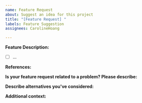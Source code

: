 ```yaml
---
name: Feature Request
about: Suggest an idea for this project
title: "[Feature Request] "
labels: Feature Suggestion
assignees: CarolineHoang

---
```


**Feature Description:**
<!---
A clear and concise description of what you want to happen (with checkboxes).
--->
- [ ] ...



**References:**
<!---
Text and Image reference materials that served as inspiration or reference when ideating the feature
--->


**Is your feature request related to a problem? Please describe:**
<!---
A clear and concise description of what the problem is. Ex. I'm always frustrated when [...]
--->

**Describe alternatives you've considered:**
<!---
A clear and concise description of any alternative solutions or features you've considered.
--->

**Additional context:**
<!---
Add any other context or screenshots about the feature request here.
--->
